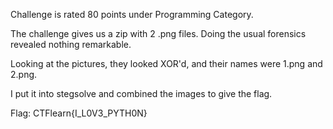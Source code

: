 Challenge is rated 80 points under Programming Category.

The challenge gives us a zip with 2 .png files. Doing the usual forensics revealed nothing remarkable.

Looking at the pictures, they looked XOR'd, and their names were 1.png and 2.png.

I put it into stegsolve and combined the images to give the flag.

Flag: CTFlearn{I_L0V3_PYTH0N}
